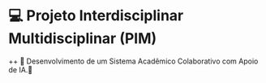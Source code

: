 # 💻 Projeto Interdisciplinar Multidisciplinar (PIM)

++ 💾 Desenvolvimento de um Sistema Acadêmico Colaborativo com Apoio de IA.💾 








